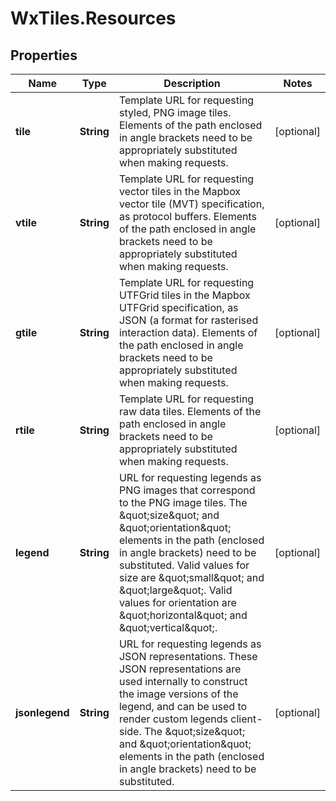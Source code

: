 # WxTiles.Resources

## Properties
Name | Type | Description | Notes
------------ | ------------- | ------------- | -------------
**tile** | **String** | Template URL for requesting styled, PNG image tiles. Elements of the path enclosed in angle brackets need to be appropriately substituted when making requests. | [optional] 
**vtile** | **String** | Template URL for requesting vector tiles in the Mapbox vector tile (MVT) specification, as protocol buffers. Elements of the path enclosed in angle brackets need to be appropriately substituted when making requests. | [optional] 
**gtile** | **String** | Template URL for requesting UTFGrid tiles in the Mapbox UTFGrid specification, as JSON (a format for rasterised interaction data). Elements of the path enclosed in angle brackets need to be appropriately substituted when making requests. | [optional] 
**rtile** | **String** | Template URL for requesting raw data tiles. Elements of the path enclosed in angle brackets need to be appropriately substituted when making requests. | [optional] 
**legend** | **String** | URL for requesting legends as PNG images that correspond to the PNG image tiles. The \&quot;size\&quot; and \&quot;orientation\&quot; elements in the path (enclosed in angle brackets) need to be substituted. Valid values for size are \&quot;small\&quot; and \&quot;large\&quot;. Valid values for orientation are \&quot;horizontal\&quot; and \&quot;vertical\&quot;. | [optional] 
**jsonlegend** | **String** | URL for requesting legends as JSON representations. These JSON representations are used internally to construct the image versions of the legend, and can be used to render custom legends client-side. The \&quot;size\&quot; and \&quot;orientation\&quot; elements in the path (enclosed in angle brackets) need to be substituted. | [optional] 


